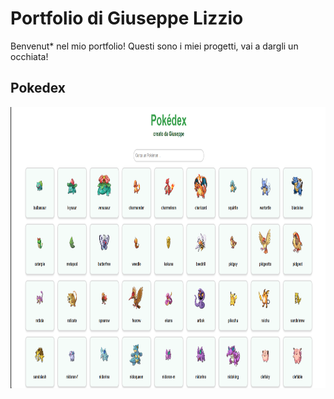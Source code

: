 # Portfolio di Giuseppe Lizzio

Benvenut* nel mio portfolio! Questi sono i miei progetti, vai a dargli un occhiata!

## Pokedex
<img src="Screenshot_Pokedex.png" alt="Screenshot_Pokedex" width="820" height="450">
